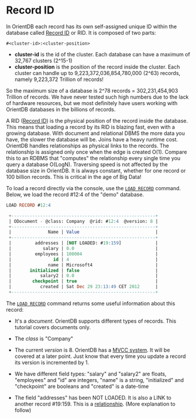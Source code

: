 # Record ID

In OrientDB each record has its own self-assigned unique ID within the database called [Record ID](Concepts.md#wiki-RecordID) or RID. It is composed of two parts:

```
#<cluster-id>:<cluster-position>
```

- **cluster-id** is the id of the cluster. Each database can have a maximum of 32,767 clusters (2^15-1)
- **cluster-position** is the position of the record inside the cluster. Each cluster can handle up to 9,223,372,036,854,780,000 (2^63) records, namely 9,223,372 Trillion of records!

So the maximum size of a database is 2^78 records = 302,231,454,903 Trillion of records. We have never tested such high numbers due to the lack of hardware resources, but we most definitely have users working with OrientDB databases in the billions of records.

A RID ([Record ID](Concepts.md#wiki-RecordID)) is the physical position of the record inside the database. This means that loading a record by its RID is blazing fast, even with a growing database. With document and relational DBMS the more data you have, the slower the database will be. Joins have a heavy runtime cost. OrientDB handles relationships as physical links to the records. The relationship is assigned only once when the edge is created O(1). Compare this to an RDBMS that "computes" the relationship every single time you query a database O(LogN). Traversing speed is not affected by the database size in OrientDB. It is always constant, whether for one record or 100 billion records. This is critical in the age of Big Data!

To load a record directly via the console, use the [`LOAD RECORD`](Console-Command-Load-Record.md) command. Below, we load the record #12:4 of the "demo" database.

``` sql
LOAD RECORD #12:4

 +-------------------------------------------------------+
 | ODocument - @class: Company  @rid: #12:4  @version: 8 |
 +-------------------------------------------------------+
 |              Name | Value                             |
 +-------------------------------------------------------+
 |         addresses | [NOT LOADED: #19:159]             |
 |            salary | 0.0                               |
 |         employees | 100004                            |
 |                id | 4                                 |
 |              name | Microsoft4                        |
 |       initialized | false                             |
 |           salary2 | 0.0                               |
 |        checkpoint | true                              |
 |           created | Sat Dec 29 23:13:49 CET 2012      |
 +-------------------------------------------------------+
```

The [`LOAD RECORD`](Console-Command-Load-Record.md) command returns some useful information about this record:

- It's a *document*. OrientDB supports different types of records. This tutorial covers documents only.

- The *class* is "Company"

- The current *version* is 8. OrientDB has a [MVCC system](Transactions.md#Optimistic-Transaction). It will be covered at a later point. Just know that every time you update a record its version is incremented by 1.

- We have different field types: "salary" and "salary2" are floats, "employees" and "id" are integers, "name" is a string, "initialized" and "checkpoint" are booleans and "created" is a date-time

- The field "addresses" has been NOT LOADED. It is also a LINK to another record #19:159. This is a [relationship](Tutorial-Relationships.md). (More explanation to follow)
